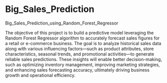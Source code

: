 # Big_Sales_Prediction
Big_Sales_Prediction_using_Random_Forest_Regressor



The objective of this project is to build a predictive model leveraging the Random Forest Regressor algorithm to accurately forecast sales figures for a retail or e-commerce business. The goal is to analyze historical sales data along with various influencing factors—such as product attributes, store characteristics, seasonal trends, and promotional activities—to generate reliable sales predictions. These insights will enable better decision-making, such as optimizing inventory management, improving marketing strategies, and enhancing sales forecasting accuracy, ultimately driving business growth and operational efficiency.

